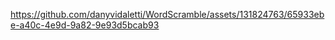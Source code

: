 

https://github.com/danyvidaletti/WordScramble/assets/131824763/65933ebe-a40c-4e9d-9a82-9e93d5bcab93

